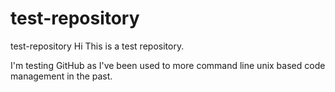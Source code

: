 # test-repository
test-repository
Hi This is a test repository.

I'm testing GitHub as I've been used to more command line unix based code management in the past.
